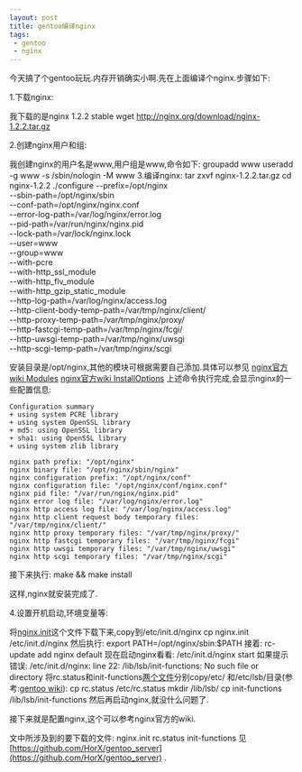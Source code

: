```yaml
---
layout: post
title: gentoo编译nginx
tags: 
 - gentoo
 - nginx
---
```

  今天搞了个gentoo玩玩.内存开销确实小啊.先在上面编译个nginx.步骤如下:

1.下载nginx:

我下载的是nginx 1.2.2 stable
    wget http://nginx.org/download/nginx-1.2.2.tar.gz

2.创建nginx用户和组:

我创建nginx的用户名是www,用户组是www,命令如下:
    groupadd www
    useradd -g www -s /sbin/nologin -M www
3.编译nginx:
    tar zxvf nginx-1.2.2.tar.gz
    cd nginx-1.2.2
    ./configure 
    --prefix=/opt/nginx \
    --sbin-path=/opt/nginx/sbin \
    --conf-path=/opt/nginx/nginx.conf \
    --error-log-path=/var/log/nginx/error.log \
    --pid-path=/var/run/nginx/nginx.pid  \
    --lock-path=/var/lock/nginx.lock \
    --user=www \
    --group=www \
    --with-pcre \
    --with-http_ssl_module \
    --with-http_flv_module \
    --with-http_gzip_static_module \
    --http-log-path=/var/log/nginx/access.log \
    --http-client-body-temp-path=/var/tmp/nginx/client/ \
    --http-proxy-temp-path=/var/tmp/nginx/proxy/ \
    --http-fastcgi-temp-path=/var/tmp/nginx/fcgi/ \
    --http-uwsgi-temp-path=/var/tmp/nginx/uwsgi \
    --http-scgi-temp-path=/var/tmp/nginx/scgi

安装目录是/opt/nginx,其他的模块可根据需要自己添加.具体可以参见
    [nginx官方wiki Modules](http://wiki.nginx.org/Modules)
    [nginx官方wiki InstallOptions](http://wiki.nginx.org/NginxChsInstallOptions)
上述命令执行完成,会显示nginx的一些配置信息:

    Configuration summary
    + using system PCRE library
    + using system OpenSSL library
    + md5: using OpenSSL library
    + sha1: using OpenSSL library
    + using system zlib library

    nginx path prefix: "/opt/nginx"
    nginx binary file: "/opt/nginx/sbin/nginx"
    nginx configuration prefix: "/opt/nginx/conf"
    nginx configuration file: "/opt/nginx/conf/nginx.conf"
    nginx pid file: "/var/run/nginx/nginx.pid"
    nginx error log file: "/var/log/nginx/error.log"
    nginx http access log file: "/var/log/nginx/access.log"
    nginx http client request body temporary files: "/var/tmp/nginx/client/"
    nginx http proxy temporary files: "/var/tmp/nginx/proxy/"
    nginx http fastcgi temporary files: "/var/tmp/nginx/fcgi"
    nginx http uwsgi temporary files: "/var/tmp/nginx/uwsgi"
    nginx http scgi temporary files: "/var/tmp/nginx/scgi"

接下来执行:
    make && make install

这样,nginx就安装完成了.

4.设置开机启动,环境变量等:

将[nginx.init](https://github.com/HorX/gentoo_server)这个文件下载下来,copy到/etc/init.d/nginx
    cp nginx.init /etc/init.d/nginx
然后执行:
    export PATH=/opt/nginx/sbin:$PATH
接着:
    rc-update add nginx default
现在启动nginx看看:
    /etc/init.d/nginx start
如果提示错误:
    /etc/init.d/nginx: line 22: /lib/lsb/init-functions: No such file or directory
将rc.status和init-functions[两个文件](https://github.com/HorX/gentoo_server)分别copy/etc/ 和/etc/lsb/目录(参考:[gentoo wiki](http://www.gentoo-wiki.info/Rivendell)):
    cp rc.status /etc/rc.status
    mkdir /lib/lsb/
    cp init-functions /lib/lsb/init-functions
然后再启动nginx,就没什么问题了.

接下来就是配置nginx,这个可以参考nginx官方的wiki.

文中所涉及到的要下载的文件:
    nginx.init
    rc.status
    init-functions
见 [https://github.com/HorX/gentoo_server](https://github.com/HorX/gentoo_server) .
